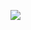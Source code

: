 
![](https://github.com/aditya-agr/Machine-Learning-Specialization/blob/7ed64bc6aacf3c7dfb98464e0df9428f1726c3f5/C3%20-%20Unsupervised%20Learning,%20Recommenders,%20Reinforcement%20Learning/week3/Practice%20Quiz%20:%20Continuous%20state%20spaces/ss1.png)